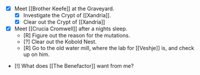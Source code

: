 - [X] Meet [[Brother Keefe]] at the Graveyard.
	- [X] Investigate the Crypt of [[Xandria]].
	- [X] Clear out the Crypt of [[Xandria]]

- [X] Meet [[Crucia Cromwell]] after a nights sleep.
	- [R] Figure out the reason for the mutations.
	- [?] Clear out the Kobold Nest.
	- [R] Go to the old water mill, where the lab for [[Veshje]] is, and check up on him.

- [!] What does [[The Benefactor]] want from me?